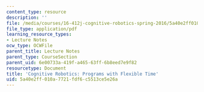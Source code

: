 ```yaml
---
content_type: resource
description: ''
file: /media/courses/16-412j-cognitive-robotics-spring-2016/5a40e2ff010a7721fdf6c5513ce5e26a_MIT16_412JS16_L4.pdf
file_type: application/pdf
learning_resource_types:
- Lecture Notes
ocw_type: OCWFile
parent_title: Lecture Notes
parent_type: CourseSection
parent_uid: 6e00733a-419f-a465-63ff-6b8eed7e9f82
resourcetype: Document
title: 'Cognitive Robotics: Programs with Flexible Time'
uid: 5a40e2ff-010a-7721-fdf6-c5513ce5e26a
---
```

